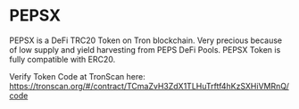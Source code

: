 # PEPSX
PEPSX is a DeFi TRC20 Token on Tron blockchain. Very precious because of low supply and yield harvesting from PEPS DeFi Pools.
PEPSX Token is fully compatible with ERC20.

Verify Token Code at TronScan here:
https://tronscan.org/#/contract/TCmaZvH3ZdX1TLHuTrftf4hKzSXHiVMRnQ/code

